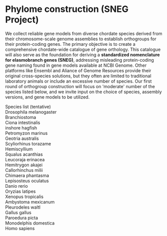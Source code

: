 # Phylome construction (SNEG Project)


We collect reliable gene models from diverse chordate species derived from their chromosome-scale genome assemblies to establish orthogroups for their protein-coding genes. The primary objective is to create a comprehensive chordate-wide catalogue of gene orthology. This catalogue will also serve as the foundation for deriving a <strong>standardized nomenclature for elasmobranch genes (SNEG)</strong>, addressing misleading protein-coding gene naming found in gene models available at NCBI Genome. Other platforms like Ensembl and Aliance of Genome Resources provide their original cross-species solutions, but they often are limited to traditional laboratory animals or include an excessive number of species. Our first round of orthogroup construction will focus on 'moderate' number of the species listed below, and we invite input on the choice of species, assembly versions, and gene models to be utilized. 

Species list (tentative)<br>
Drosophila melanogaster<br>
Branchiostoma<br>
Ciona intestinalis<br>
inshore hagfish<br>
Petromyzon marinus<br>
Geotria australis<br>
Scyliorhinus torazame<br>
Hemiscyllium<br>
Squalus acanthias<br>
Leucoraja erinacea<br>
Hemitrygon akajei<br>
Callorhinchus milii<br>
Chimaera phantasma<br>
Lepisosteus oculatus<br>
Danio rerio<br>
Oryzias latipes<br>
Xenopus tropicalis<br>
Ambystoma mexicanum <br>
Pleurodeles waltl<br>
Gallus gallus<br>
Paroedura picta<br>
Monodelphis domestica<br>
Homo sapiens<br>

